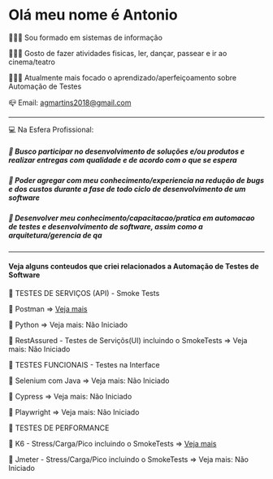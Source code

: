 # Olá meu nome é Antonio

👨🏻‍💻 Sou formado em sistemas de informação

👨🏻‍💻 Gosto de fazer atividades fisicas, ler, dançar, passear e ir ao cinema/teatro 

👨🏻‍💻 Atualmente mais focado o aprendizado/aperfeiçoamento sobre Automação de Testes

:mailbox_closed: Email: agmartins2018@gmail.com

-----------------------------------------------------------------------------------------------------------
:computer: Na Esfera Profissional:

  ##### :key: Busco participar no desenvolvimento de soluções e/ou produtos e realizar entregas com qualidade e de acordo com o que se espera
  ##### :key: Poder agregar com meu conhecimento/experiencia na redução de bugs e dos custos durante a fase de todo ciclo de desenvolvimento de um software
  ##### :key: Desenvolver meu conhecimento/capacitacao/pratica em automacao de testes e desenvolvimento de software, assim como a arquitetura/gerencia de qa

---------------------------------------------------------------------------------------------------------------------------------------
#### Veja alguns conteudos que criei relacionados a Automação de Testes de Software


🚀 TESTES DE SERVIÇOS (API) - Smoke Tests 

   🔖 Postman 
  => [Veja mais](http://github.com/antoniogmartins/postman)

   🔖 Python
      => Veja mais: Não Iniciado

   🔖 RestAssured - Testes de Serviçõs(UI) incluindo o SmokeTests
      => Veja mais: Não Iniciado

🚀 TESTES FUNCIONAIS - Testes na Interface 

   🔖 Selenium com Java
      => Veja mais: Não Iniciado

   🔖 Cypress
      => Veja mais: Não Iniciado
  
   🔖 Playwright
      => Veja mais: Não Iniciado

🚀 TESTES DE PERFORMANCE

   🔖 K6 - Stress/Carga/Pico incluindo o SmokeTests
      => [Veja mais](http://github.com/antoniogmartins/K6)

   🔖 Jmeter - Stress/Carga/Pico incluindo o SmokeTests
      => Veja mais: Não Iniciado

